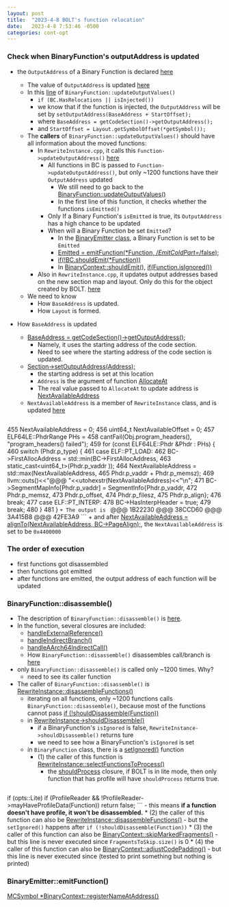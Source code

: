 ```yaml
---
layout: post
title:  "2023-4-8 BOLT's function relocation"
date:   2023-4-8 7:53:46 -0500
categories: cont-opt 
---
```

### Check when BinaryFunction's outputAddress is updated
- the `OutputAddress` of a Binary Function is declared [here](https://github.com/upenn-acg/BOLT/blob/pg2/func-reloc/bolt/include/bolt/Core/BinaryFunction.h#L226)
	+ The value of `OutputAddress` is updated [here](https://github.com/upenn-acg/BOLT/blob/pg2/func-reloc/bolt/lib/Core/BinaryFunction.cpp#L4077)
	+ In this [line](https://github.com/upenn-acg/BOLT/blob/pg2/func-reloc/bolt/lib/Core/BinaryFunction.cpp#L4089) of `BinaryFunction::updateOutputValues()`
		* `if (BC.HasRelocations || isInjected())`
		* we know that if the function is injected, the `OutputAddress` will be set by `setOutputAddress(BaseAddress + StartOffset);`
		* where `BaseAddress = getCodeSection()->getOutputAddress();`
		* and `StartOffset = Layout.getSymbolOffset(*getSymbol());`
	+ The <strong>callers</strong> of `BinaryFunction::updateOutputValues()` should have all information about the moved functions:
		* In `RewriteInstance.cpp`, it calls this `Function->updateOutputAddress()` [here](https://github.com/upenn-acg/BOLT/blob/pg2/func-reloc/bolt/lib/Rewrite/RewriteInstance.cpp#L3680)
			- All functions in BC is passed to `Function->updateOutputAddress()`, but only ~1200 functions have their `OutputAddress` updated
				+ We still need to go back to the [BinaryFunction::updateOutputValues()](https://github.com/upenn-acg/BOLT/blob/pg2/func-reloc/bolt/lib/Core/BinaryFunction.cpp#L4077)
				+ In the first line of this function, it checks whether the functions `isEmitted()`
			- Only If a Binary Function's `isEmitted` is true, its `OutputAddress` has a high chance to be updated
			- When will a Binary Function be set `Emitted`?
				+ In the [BinaryEmitter class](https://github.com/upenn-acg/BOLT/blob/pg2/func-reloc/bolt/lib/Core/BinaryEmitter.cpp#L254), a Binary Function is set to be `Emitted`
				+ [Emitted = emitFunction(*Function, /*EmitColdPart=*/false);](https://github.com/upenn-acg/BOLT/blob/pg2/func-reloc/bolt/lib/Core/BinaryEmitter.cpp#L244)
				+ [if(!BC.shouldEmit(*Function))](https://github.com/upenn-acg/BOLT/blob/pg2/func-reloc/bolt/lib/Core/BinaryEmitter.cpp#L230)
				+ In [BinaryContext::shouldEmit()](https://github.com/upenn-acg/BOLT/blob/pg2/func-reloc/bolt/lib/Core/BinaryContext.cpp#L1527), [if(Function.isIgnored())](https://github.com/upenn-acg/BOLT/blob/pg2/func-reloc/bolt/lib/Core/BinaryContext.cpp#L1531)
		* Also in `RewriteInstance.cpp`, it updates output addresses based on the new section map and layout. Only do this for the object created by BOLT. [here](https://github.com/upenn-acg/BOLT/blob/pg2/func-reloc/bolt/lib/Rewrite/RewriteInstance.cpp#L2971)
	+ We need to know 
		* How `BaseAddress` is updated.
		* How `Layout` is formed.

- How `BaseAddress` is updated
	+ [BaseAddress = getCodeSection()->getOutputAddress();](https://github.com/upenn-acg/BOLT/blob/pg2/func-reloc/bolt/lib/Core/BinaryFunction.cpp#L4085)
		* Namely, it uses the starting address of the code section.
		* Need to see where the starting address of the code section is updated.
	+ [Section->setOutputAddress(Address);](https://github.com/upenn-acg/BOLT/blob/pg2/func-reloc/bolt/lib/Rewrite/RewriteInstance.cpp#L3438)
		* the starting address is set at this location
		* `Address` is the argument of function [AllocateAt](https://github.com/upenn-acg/BOLT/blob/pg2/func-reloc/bolt/lib/Rewrite/RewriteInstance.cpp#L3459)
		* The real value passed to `AllocateAt` to update address is [NextAvailableAddress](https://github.com/upenn-acg/BOLT/blob/pg2/func-reloc/bolt/lib/Rewrite/RewriteInstance.cpp#L3475)
	+ `NextAvailableAddress` is a member of `RewriteInstance` class, and is updated [here](https://github.com/upenn-acg/BOLT/blob/pg2/func-reloc/bolt/lib/Rewrite/RewriteInstance.cpp#L455)	
	```cpp
455   NextAvailableAddress = 0;
456   uint64_t NextAvailableOffset = 0;
457   ELF64LE::PhdrRange PHs =
458       cantFail(Obj.program_headers(), "program_headers() failed");
459   for (const ELF64LE::Phdr &Phdr : PHs) {
460     switch (Phdr.p_type) {
461     case ELF::PT_LOAD:
462       BC->FirstAllocAddress = std::min(BC->FirstAllocAddress,
463                                        static_cast<uint64_t>(Phdr.p_vaddr     ));
464       NextAvailableAddress = std::max(NextAvailableAddress,
465                                       Phdr.p_vaddr + Phdr.p_memsz);
469       llvm::outs()<<"@@@ "<<utohexstr(NextAvailableAddress)<<"\n";
471       BC->SegmentMapInfo[Phdr.p_vaddr] = SegmentInfo{Phdr.p_vaddr,
472                                                      Phdr.p_memsz,
473                                                      Phdr.p_offset,
474                                                      Phdr.p_filesz,
475                                                      Phdr.p_align};
476       break;
477     case ELF::PT_INTERP:
478       BC->HasInterpHeader = true;
479       break;
480     }
481   }
	```
	+ The output is 
	```
	@@@ 1B22230
	@@@ 38CCD60
	@@@ 3A415B8
	@@@ 42FE3A9
	```
	+ and after [NextAvailableAddress = alignTo(NextAvailableAddress, BC->PageAlign);](https://github.com/upenn-acg/BOLT/blob/pg2/func-reloc/bolt/lib/Rewrite/RewriteInstance.cpp#L510), the `NextAvailableAddress` is set to be `0x4400000`


### The order of execution
- first functions got disassembled 
- then functions got emitted
- after functions are emitted, the output address of each function will be updated


### BinaryFunction::disassemble()
- The description of `BinaryFunction::disassemble()` is [here](https://github.com/upenn-acg/BOLT/blob/pg2/func-reloc/bolt/include/bolt/Core/BinaryFunction.h#L2092). 
- In the function, several closures are included: 
	+ [handleExternalReference()](https://github.com/upenn-acg/BOLT/blob/pg2/func-reloc/bolt/lib/Core/BinaryFunction.cpp#L1097)
	+ [handleIndirectBranch()](https://github.com/upenn-acg/BOLT/blob/pg2/func-reloc/bolt/lib/Core/BinaryFunction.cpp#L1140)
	+ [handleAArch64IndirectCall()](https://github.com/upenn-acg/BOLT/blob/pg2/func-reloc/bolt/lib/Core/BinaryFunction.cpp#L1182)
	+ How `BinaryFunction::disassemble()` disassembles call/branch is [here](https://github.com/upenn-acg/BOLT/blob/pg2/func-reloc/bolt/lib/Core/BinaryFunction.cpp#L1313)
- only `BinaryFunction::disassemble()` is called only ~1200 times. Why?
	+ need to see its caller function
- The caller of `BinaryFunction::disassemble()` is [RewriteInstance::disassembleFunctions()](https://github.com/upenn-acg/BOLT/blob/pg2/func-reloc/bolt/lib/Rewrite/RewriteInstance.cpp#L2674)
	+ iterating on all functions, only ~1200 functions calls `BinaryFunction::disassemble()`, because most of the functions cannot pass [if (!shouldDisassemble(Function))](https://github.com/upenn-acg/BOLT/blob/pg2/func-reloc/bolt/lib/Rewrite/RewriteInstance.cpp#L2698)
	+ in [RewriteInstance->shouldDisassemble()](https://github.com/upenn-acg/BOLT/blob/pg2/func-reloc/bolt/lib/Rewrite/RewriteInstance.cpp#L430)
		* if a BinaryFunction's `isIgnored` is false, `RewriteInstance->shouldDisassemble()` returns ture
		* we need to see how a BinaryFunction's `isIgnored` is set
	+ in `BinaryFunction` class, there is a [setIgnored()](https://github.com/upenn-acg/BOLT/blob/pg2/func-reloc/bolt/include/bolt/Core/BinaryFunction.h#L1811) function
		* (1) the caller of this function is [RewriteInstance::selectFunctionsToProcess()](https://github.com/upenn-acg/BOLT/blob/pg2/func-reloc/bolt/lib/Rewrite/RewriteInstance.cpp#L2491) 
			- the [shouldProcess](https://github.com/upenn-acg/BOLT/blob/pg2/func-reloc/bolt/lib/Rewrite/RewriteInstance.cpp#L2546) closure, if BOLT is in lite mode, then only function that has profile will have `shouldProcess` returns true.
			```cpp
if (opts::Lite) 
	if (ProfileReader && !ProfileReader->mayHaveProfileData(Function))
		return false;
			```
			- this means <strong>if a function doesn't have profile, it won't be disassembled.</strong>
		* (2) the caller of this function can also be [RewriteInstance::disassembleFunctions()](https://github.com/upenn-acg/BOLT/blob/pg2/func-reloc/bolt/lib/Rewrite/RewriteInstance.cpp#L2715)
			- but the `setIgnored()` happens after `if (!shouldDisassemble(Function))`
		* (3) the caller of this function can also be [BinaryContext::skipMarkedFragments()](https://github.com/upenn-acg/BOLT/blob/pg2/func-reloc/bolt/lib/Core/BinaryContext.cpp#L688)
			- but this line is never executed since `FragmentsToSkip.size()` is 0
		* (4) the caller of this function can also be [BinaryContext::adjustCodePadding()](https://github.com/upenn-acg/BOLT/blob/pg2/func-reloc/bolt/lib/Core/BinaryContext.cpp#L919)
			- but this line is never executed since (tested to print something but nothing is printed)

### BinaryEmitter::emitFunction()


[MCSymbol *BinaryContext::registerNameAtAddress()](https://github.com/upenn-acg/BOLT/blob/pg2/func-reloc/bolt/lib/Core/BinaryContext.cpp#L939)






